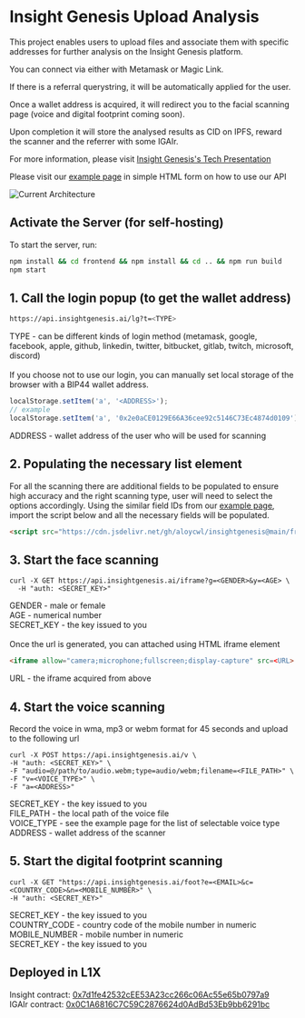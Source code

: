 # Insight Genesis Upload Analysis

This project enables users to upload files and associate them with specific addresses for further analysis on the Insight Genesis platform.

You can connect via either with Metamask or Magic Link.

If there is a referral querystring, it will be automatically applied for the user.

Once a wallet address is acquired, it will redirect you to the facial scanning page (voice and digital footprint coming soon).

Upon completion it will store the analysed results as CID on IPFS, reward the scanner and the referrer with some IGAIr.

For more information, please visit [Insight Genesis's Tech Presentation](https://insightgenesis.my.canva.site/)

Please visit our [example page](https://api.insightgenesis.ai/example) in simple HTML form on how to use our API

![Current Architecture](https://cdn.jsdelivr.net/gh/aloycwl/insightgenesis@main/currentarch.png)

## Activate the Server (for self-hosting)

To start the server, run:

```bash
npm install && cd frontend && npm install && cd .. && npm run build
npm start
```

## 1. Call the login popup (to get the wallet address)
```bash
https://api.insightgenesis.ai/lg?t=<TYPE>
```
TYPE - can be different kinds of login method (metamask, google, facebook, apple, github, linkedin, twitter, bitbucket, gitlab, twitch, microsoft, discord)<br><br>
If you choose not to use our login, you can manually set local storage of the browser with a BIP44 wallet address.
```javascript
localStorage.setItem('a', '<ADDRESS>');
// example
localStorage.setItem('a', '0x2e0aCE0129E66A36cee92c5146C73Ec4874d0109');
```
ADDRESS - wallet address of the user who will be used for scanning

## 2. Populating the necessary list element
For all the scanning there are additional fields to be populated to ensure high accuracy and the right scanning type, user will need to select the options accordingly. Using the similar field IDs from our [example page](https://api.insightgenesis.ai/example), import the script below and all the necessary fields will be populated.
```html
<script src="https://cdn.jsdelivr.net/gh/aloycwl/insightgenesis@main/frontend/build/igai.min.js"></script>
```

## 3. Start the face scanning
```curl
curl -X GET https://api.insightgenesis.ai/iframe?g=<GENDER>&y=<AGE> \
  -H "auth: <SECRET_KEY>"
```
GENDER - male or female<br>
AGE - numerical number<br>
SECRET_KEY - the key issued to you<br><br>
Once the url is generated, you can attached using HTML iframe element

```html
<iframe allow="camera;microphone;fullscreen;display-capture" src=<URL> />
```
URL - the iframe acquired from above

## 4. Start the voice scanning
Record the voice in wma, mp3 or webm format for 45 seconds and upload to the following url
```curl
curl -X POST https://api.insightgenesis.ai/v \
-H "auth: <SECRET_KEY>" \
-F "audio=@/path/to/audio.webm;type=audio/webm;filename=<FILE_PATH>" \
-F "v=<VOICE_TYPE>" \
-F "a=<ADDRESS>"
```
SECRET_KEY - the key issued to you<br>
FILE_PATH - the local path of the voice file<br>
VOICE_TYPE - see the example page for the list of selectable voice type<br>
ADDRESS - wallet address of the scanner

## 5. Start the digital footprint scanning
```curl
curl -X GET "https://api.insightgenesis.ai/foot?e=<EMAIL>&c=<COUNTRY_CODE>&n=<MOBILE_NUMBER>" \
-H "auth: <SECRET_KEY>"
```
SECRET_KEY - the key issued to you<br>
COUNTRY_CODE - country code of the mobile number in numeric<br>
MOBILE_NUMBER - mobile number in numeric<br>
SECRET_KEY - the key issued to you

## Deployed in L1X
Insight contract: [0x7d1fe42532cEE53A23cc266c06Ac55e65b0797a9](https://l1xapp.com/explorer/address/v2/0x7d1fe42532cee53a23cc266c06ac55e65b0797a9)\
IGAIr contract: [0x0C1A6816C7C59C2876624d0AdBd53Eb9bb6291bc](https://l1xapp.com/explorer/address/v2/0x0C1A6816C7C59C2876624d0AdBd53Eb9bb6291bc)